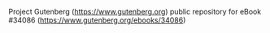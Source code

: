 Project Gutenberg (https://www.gutenberg.org) public repository for eBook #34086 (https://www.gutenberg.org/ebooks/34086)
